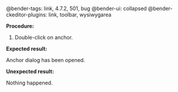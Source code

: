 @bender-tags: link, 4.7.2, 501, bug
@bender-ui: collapsed
@bender-ckeditor-plugins: link, toolbar, wysiwygarea

**Procedure:**

1. Double-click on anchor.

**Expected result:**

Anchor dialog has been opened.

**Unexpected result:**

Nothing happened.
